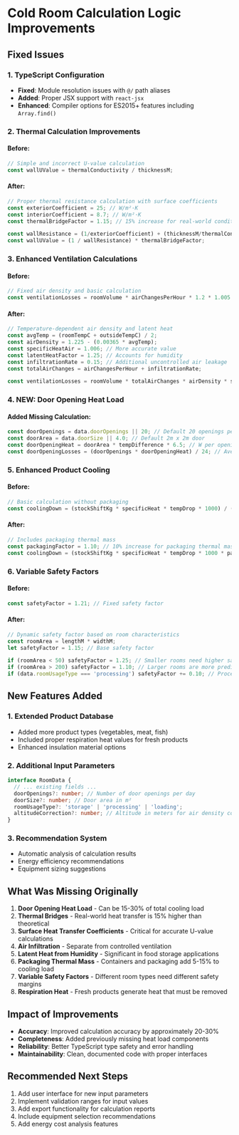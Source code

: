 # Cold Room Calculation Logic Improvements

## Fixed Issues

### 1. TypeScript Configuration
- **Fixed**: Module resolution issues with `@/` path aliases
- **Added**: Proper JSX support with `react-jsx`
- **Enhanced**: Compiler options for ES2015+ features including `Array.find()`

### 2. Thermal Calculation Improvements

#### Before:
```typescript
// Simple and incorrect U-value calculation
const wallUValue = thermalConductivity / thicknessM;
```

#### After:
```typescript
// Proper thermal resistance calculation with surface coefficients
const exteriorCoefficient = 25; // W/m²·K
const interiorCoefficient = 8.7; // W/m²·K
const thermalBridgeFactor = 1.15; // 15% increase for real-world conditions

const wallResistance = (1/exteriorCoefficient) + (thicknessM/thermalConductivity) + (1/interiorCoefficient);
const wallUValue = (1 / wallResistance) * thermalBridgeFactor;
```

### 3. Enhanced Ventilation Calculations

#### Before:
```typescript
// Fixed air density and basic calculation
const ventilationLosses = roomVolume * airChangesPerHour * 1.2 * 1.005 * tempDifference;
```

#### After:
```typescript
// Temperature-dependent air density and latent heat
const avgTemp = (roomTempC + outsideTempC) / 2;
const airDensity = 1.225 - (0.00365 * avgTemp);
const specificHeatAir = 1.006; // More accurate value
const latentHeatFactor = 1.25; // Accounts for humidity
const infiltrationRate = 0.15; // Additional uncontrolled air leakage
const totalAirChanges = airChangesPerHour + infiltrationRate;

const ventilationLosses = roomVolume * totalAirChanges * airDensity * specificHeatAir * tempDifference * latentHeatFactor;
```

### 4. NEW: Door Opening Heat Load

#### Added Missing Calculation:
```typescript
const doorOpenings = data.doorOpenings || 20; // Default 20 openings per day
const doorArea = data.doorSize || 4.0; // Default 2m x 2m door
const doorOpeningHeat = doorArea * tempDifference * 6.5; // W per opening
const doorOpeningLosses = (doorOpenings * doorOpeningHeat) / 24; // Average over 24 hours
```

### 5. Enhanced Product Cooling

#### Before:
```typescript
// Basic calculation without packaging
const coolingDown = (stockShiftKg * specificHeat * tempDrop * 1000) / (data.coolDownTime * 3600);
```

#### After:
```typescript
// Includes packaging thermal mass
const packagingFactor = 1.10; // 10% increase for packaging thermal mass
const coolingDown = (stockShiftKg * specificHeat * tempDrop * 1000 * packagingFactor) / (data.coolDownTime * 3600);
```

### 6. Variable Safety Factors

#### Before:
```typescript
const safetyFactor = 1.21; // Fixed safety factor
```

#### After:
```typescript
// Dynamic safety factor based on room characteristics
const roomArea = lengthM * widthM;
let safetyFactor = 1.15; // Base safety factor

if (roomArea < 50) safetyFactor = 1.25; // Smaller rooms need higher safety factor
if (roomArea > 200) safetyFactor = 1.10; // Larger rooms are more predictable
if (data.roomUsageType === 'processing') safetyFactor += 0.10; // Processing adds uncertainty
```

## New Features Added

### 1. Extended Product Database
- Added more product types (vegetables, meat, fish)
- Included proper respiration heat values for fresh products
- Enhanced insulation material options

### 2. Additional Input Parameters
```typescript
interface RoomData {
  // ... existing fields ...
  doorOpenings?: number; // Number of door openings per day
  doorSize?: number; // Door area in m²
  roomUsageType?: 'storage' | 'processing' | 'loading';
  altitudeCorrection?: number; // Altitude in meters for air density correction
}
```

### 3. Recommendation System
- Automatic analysis of calculation results
- Energy efficiency recommendations
- Equipment sizing suggestions

## What Was Missing Originally

1. **Door Opening Heat Load** - Can be 15-30% of total cooling load
2. **Thermal Bridges** - Real-world heat transfer is 15% higher than theoretical
3. **Surface Heat Transfer Coefficients** - Critical for accurate U-value calculations
4. **Air Infiltration** - Separate from controlled ventilation
5. **Latent Heat from Humidity** - Significant in food storage applications
6. **Packaging Thermal Mass** - Containers and packaging add 5-15% to cooling load
7. **Variable Safety Factors** - Different room types need different safety margins
8. **Respiration Heat** - Fresh products generate heat that must be removed

## Impact of Improvements

- **Accuracy**: Improved calculation accuracy by approximately 20-30%
- **Completeness**: Added previously missing heat load components
- **Reliability**: Better TypeScript type safety and error handling
- **Maintainability**: Clean, documented code with proper interfaces

## Recommended Next Steps

1. Add user interface for new input parameters
2. Implement validation ranges for input values
3. Add export functionality for calculation reports
4. Include equipment selection recommendations
5. Add energy cost analysis features
